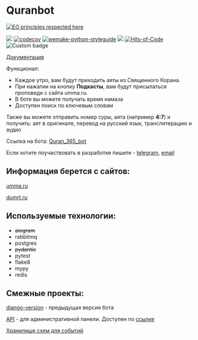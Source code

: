 <!---
The MIT License (MIT).

Copyright (c) 2018-2024 Almaz Ilaletdinov <a.ilaletdinov@yandex.ru>

Permission is hereby granted, free of charge, to any person obtaining a copy
of this software and associated documentation files (the "Software"), to deal
in the Software without restriction, including without limitation the rights
to use, copy, modify, merge, publish, distribute, sublicense, and/or sell
copies of the Software, and to permit persons to whom the Software is
furnished to do so, subject to the following conditions:

The above copyright notice and this permission notice shall be included in all
copies or substantial portions of the Software.

THE SOFTWARE IS PROVIDED "AS IS", WITHOUT WARRANTY OF ANY KIND,
EXPRESS OR IMPLIED, INCLUDING BUT NOT LIMITED TO THE WARRANTIES OF
MERCHANTABILITY, FITNESS FOR A PARTICULAR PURPOSE AND NONINFRINGEMENT.
IN NO EVENT SHALL THE AUTHORS OR COPYRIGHT HOLDERS BE LIABLE FOR ANY CLAIM,
DAMAGES OR OTHER LIABILITY, WHETHER IN AN ACTION OF CONTRACT, TORT OR
OTHERWISE, ARISING FROM, OUT OF OR IN CONNECTION WITH THE SOFTWARE OR THE USE
OR OTHER DEALINGS IN THE SOFTWARE.
-->
# Quranbot
[![EO principles respected here](https://www.elegantobjects.org/badge.svg)](https://www.elegantobjects.org)

<a href="https://codeclimate.com/github/blablatdinov/quranbot-aiogram/maintainability"><img src="https://api.codeclimate.com/v1/badges/e4206df635326574026e/maintainability" /></a>
[![codecov](https://codecov.io/gh/blablatdinov/quranbot-aiogram/graph/badge.svg?token=4862UGV4AB)](https://codecov.io/gh/blablatdinov/quranbot-aiogram)
[![wemake-python-styleguide](https://img.shields.io/badge/style-wemake-000000.svg)](https://github.com/wemake-services/wemake-python-styleguide)
![](https://tokei.rs/b1/github/blablatdinov/quranbot-aiogram)
[![Hits-of-Code](https://hitsofcode.com/github/blablatdinov/quranbot-aiogram)](https://hitsofcode.com/github/blablatdinov/quranbot-aiogram/view)
![Custom badge](https://img.shields.io/endpoint?style=flat&url=https://quranbot.ilaletdinov.ru/api/v1/count-github-badge)

[Документация](docs)

Функционал:
- Каждое утро, вам будут приходить аяты из Священного Корана.
- При нажатии на кнопку **Подкасты**, вам будут присылаться проповеди с сайта umma.ru.
- В боте вы можете получать время намаза
- Доступен поиск по ключевым словам

Также вы можете отправить номер суры, аята (например **4:7**) и получить: аят в оригинале, перевод на русский язык, транслитерацию и аудио

Ссылка на бота: [Quran_365_bot](https://t.me/Quran_365_bot?start=github)

Если хотите поучаствовать в разработке пишите - [telegram](https://t.me/ilaletdinov), [email](mailto:a.ilaletdinov@yandex.ru?subject=[GitHub]%20Quranbot)

## Информация берется с сайтов:

[umma.ru](https://umma.ru/)

[dumrt.ru](http://dumrt.ru/ru/)

## Используемые технологии:

- ~~aiogram~~
- rabbitmq
- postgres
- ~~pydantic~~
- pytest
- flake8
- mypy
- redis

## Смежные проекты:

[django-version](https://github.com/blablatdinov/quranbot) - предыдущая версия бота

[API](https://github.com/blablatdinov/quranbot-admin) - для административной панели. Доступен по [ссылке](https://quranbot.ilaletdinov.ru/docs)

[Хранилище схем для событий](https://github.com/blablatdinov/quranbot-schema-registry/)
